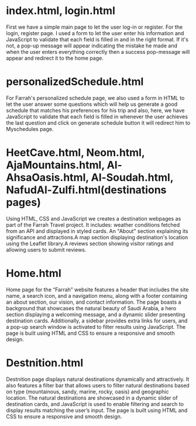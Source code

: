 <h1>index.html, login.html</h1>
First we have a simple main page to let the user log-in or register. For the login, register page. I used a form to let the user enter his information and JavaScript to validate that each field is filled in and in the right format. If it's not, a pop-up message will appear indicating the mistake he made and when the user enters everything correctly then a success pop-message will appear and redirect it to the home page.


<h1>personalizedSchedule.html</h1>
For Farrah's personalized schedule page, we also used a form in HTML to let the user answer some questions which will help us generate a good schedule that matches his preferences for his trip and also, here, we have JavaScript to validate that each field is filled in whenever the user achieves the last question and click on generate schedule button it will redirect him to Myschedules page.

 
<h1>HeetCave.html, Neom.html, AjaMountains.html, Al-AhsaOasis.html, Al-Soudah.html, NafudAl-Zulfi.html(destinations pages)</h1>
Using HTML, CSS and JavaScript we creates a destination webpages as part of the Farrah Travel project. It includes: weather conditions fetched from an API and displayed in styled cards. An "About" section explaining its significance and attractions.A map section displaying destination's location using the Leaflet library.A reviews section showing visitor ratings and allowing users to submit reviews.


<h1>Home.html</h1>
Home page for the “Farrah” website features a header that includes the site name, a search icon, and a navigation menu, along with a footer containing an about section, our vision, and contact information. The page boasts a background that showcases the natural beauty of Saudi Arabia, a hero section displaying a welcoming message, and a dynamic slider presenting destination cards. Additionally, a sidebar provides extra links for users, and a pop-up search window is activated to filter results using JavaScript. The page is built using HTML and CSS to ensure a responsive and smooth design.


<h1>Destnition.html</h1>
Destnition page displays natural destinations dynamically and attractively. It also features a filter bar that allows users to filter natural destinations based on type (mountainous, sandy, marine, rocky, oasis) and geographic location. The natural destinations are showcased in a dynamic slider of destination cards, and JavaScript is used to enable filtering and search to display results matching the user’s input. The page is built using HTML and CSS to ensure a responsive and smooth design.
